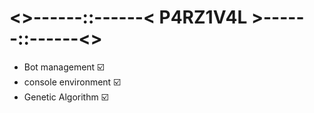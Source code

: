 # <>------::------<  P4RZ1V4L  >------::------<>
- Bot management ☑️
- console environment ☑️
- Genetic Algorithm ☑️
